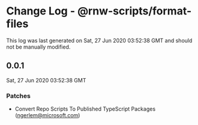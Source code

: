 # Change Log - @rnw-scripts/format-files

This log was last generated on Sat, 27 Jun 2020 03:52:38 GMT and should not be manually modified.

<!-- Start content -->

## 0.0.1

Sat, 27 Jun 2020 03:52:38 GMT

### Patches

- Convert Repo Scripts To Published TypeScript Packages (ngerlem@microsoft.com)

